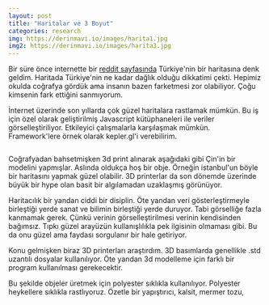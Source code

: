 ```yaml
---
layout: post
title: "Haritalar ve 3 Boyut"
categories: research
img: https://derinmavi.io/images/harita1.jpg
img2: https://derinmavi.io/images/harita3.jpg
---
```



Bir süre önce internette bir [reddit sayfasında](https://www.reddit.com/r/MapPorn/) Türkiye'nin bir haritasına denk geldim.
Haritada Türkiye'nin ne kadar dağlık olduğu dikkatimi çekti. Hepimiz okulda coğrafya gördük ama insanın bazen farketmesi zor olabiliyor. Çoğu kimsenin fark ettiğini sanmıyorum.

İnternet üzerinde son yıllarda çok güzel haritalara rastlamak mümkün. Bu iş için özel olarak geliştirilmiş Javascript kütüphaneleri ile veriler görselleştiriliyor. Etkileyici çalışmalarla karşılaşmak mümkün. Framework'lere örnek olarak kepler.gl'i verebilirim.

<img src="https://derinmavi.io/images/harita2.jpg" alt="" class="img-fluid">

Coğrafyadan bahsetmişken 3d print alınarak aşağıdaki gibi Çin'in bir modelini yapmışlar. Aslında oldukça hoş bir obje. Örneğin istanbul'un böyle bir haritasını yapmak güzel olabilir. 3D printerlar da son dönemde üzerinde büyük bir hype olan basit bir algılamadan uzaklaşmış görünüyor.

Haritacılık bir yandan ciddi bir disiplin. Öte yandan veri gösterleştirmeyle birleştiği yerde sanat ve bilimin birleştiği yerde duruyor. Tabi görselliğe fazla kanmamak gerek. Çünkü verinin görselleştirilmesi verinin kendisinden bağımsız. Tıpkı güzel arayüzün kullanışlılıkla pek ilgisinin olmaması gibi. Bu da onu güzel ama faydası sorgulanır bir hale getiriyor.

Konu gelmişken biraz 3D printerları araştırdım. 3D basımlarda genellikle .std uzantılı dosyalar kullanılıyor. Öte yandan 3d modelleme için farklı bir program kullanılması gerekecektir.

Bu şekilde objeler üretmek için polyester sıklıkla kullanılıyor. Polyester heykellere sıklıkla rastlıyoruz. Özetle bir yapıştırıcı, kalsit, mermer tozu, 
